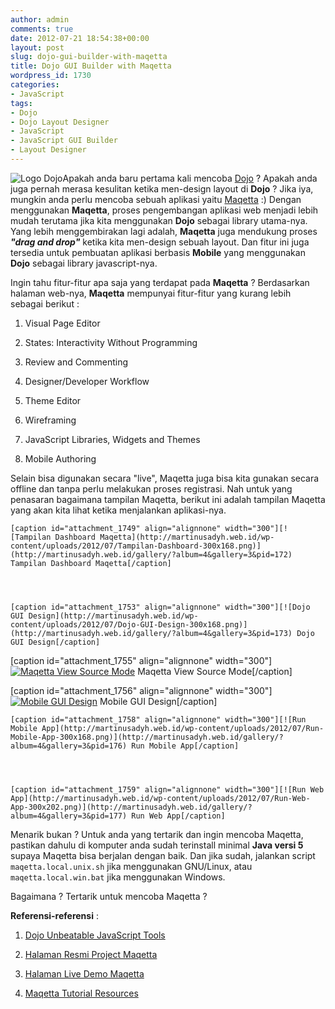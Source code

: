 ```yaml
---
author: admin
comments: true
date: 2012-07-21 18:54:38+00:00
layout: post
slug: dojo-gui-builder-with-maqetta
title: Dojo GUI Builder with Maqetta
wordpress_id: 1730
categories:
- JavaScript
tags:
- Dojo
- Dojo Layout Designer
- JavaScript
- JavaScript GUI Builder
- Layout Designer
---
```


![Logo Dojo](http://martinusadyh.web.id/wp-content/uploads/2012/07/logo-dojo.png)Apakah anda baru pertama kali mencoba [Dojo](http://dojotoolkit.org/) ? Apakah anda juga pernah merasa kesulitan ketika men-design layout di **Dojo** ? Jika iya, mungkin anda perlu mencoba sebuah aplikasi yaitu [Maqetta](http://maqetta.org/) :) Dengan menggunakan **Maqetta**, proses pengembangan aplikasi web menjadi lebih mudah terutama jika kita menggunakan **Dojo** sebagai library utama-nya. Yang lebih menggembirakan lagi adalah, **Maqetta** juga mendukung proses **_"drag and drop"_** ketika kita men-design sebuah layout. Dan fitur ini juga tersedia untuk pembuatan aplikasi berbasis **Mobile** yang menggunakan **Dojo** sebagai library javascript-nya.

Ingin tahu fitur-fitur apa saja yang terdapat pada **Maqetta** ? Berdasarkan halaman web-nya, **Maqetta** mempunyai fitur-fitur yang kurang lebih sebagai berikut :




  1. Visual Page Editor


  2. States: Interactivity Without Programming


  3. Review and Commenting


  4. Designer/Developer Workflow


  5. Theme Editor


  6. Wireframing


  7. JavaScript Libraries, Widgets and Themes


  8. Mobile Authoring


<!-- more -->
Selain bisa digunakan secara "live", Maqetta juga bisa kita gunakan secara offline dan tanpa perlu melakukan proses registrasi. Nah untuk yang penasaran bagaimana tampilan Maqetta, berikut ini adalah tampilan Maqetta yang akan kita lihat ketika menjalankan aplikasi-nya.






    

    [caption id="attachment_1749" align="alignnone" width="300"][![Tampilan Dashboard Maqetta](http://martinusadyh.web.id/wp-content/uploads/2012/07/Tampilan-Dashboard-300x168.png)](http://martinusadyh.web.id/gallery/?album=4&gallery=3&pid=172) Tampilan Dashboard Maqetta[/caption]
    

    

    [caption id="attachment_1753" align="alignnone" width="300"][![Dojo GUI Design](http://martinusadyh.web.id/wp-content/uploads/2012/07/Dojo-GUI-Design-300x168.png)](http://martinusadyh.web.id/gallery/?album=4&gallery=3&pid=173) Dojo GUI Design[/caption]
    





    

[caption id="attachment_1755" align="alignnone" width="300"][![Maqetta View Source Mode](http://martinusadyh.web.id/wp-content/uploads/2012/07/Maqetta-View-Source-Mode-300x168.png)](http://martinusadyh.web.id/gallery/?album=4&gallery=3&pid=174) Maqetta View Source Mode[/caption]
    

    

[caption id="attachment_1756" align="alignnone" width="300"][![Mobile GUI Design](http://martinusadyh.web.id/wp-content/uploads/2012/07/Mobile-GUI-Design-300x168.png)](http://martinusadyh.web.id/gallery/?album=4&gallery=3&pid=175) Mobile GUI Design[/caption]
    





	

	[caption id="attachment_1758" align="alignnone" width="300"][![Run Mobile App](http://martinusadyh.web.id/wp-content/uploads/2012/07/Run-Mobile-App-300x168.png)](http://martinusadyh.web.id/gallery/?album=4&gallery=3&pid=176) Run Mobile App[/caption]
	

	

	[caption id="attachment_1759" align="alignnone" width="300"][![Run Web App](http://martinusadyh.web.id/wp-content/uploads/2012/07/Run-Web-App-300x202.png)](http://martinusadyh.web.id/gallery/?album=4&gallery=3&pid=177) Run Web App[/caption]
	




Menarik bukan ? Untuk anda yang tertarik dan ingin mencoba Maqetta, pastikan dahulu di komputer anda sudah terinstall minimal **Java versi 5** supaya Maqetta bisa berjalan dengan baik. Dan jika sudah, jalankan script `maqetta.local.unix.sh` jika menggunakan GNU/Linux, atau `maqetta.local.win.bat` jika menggunakan Windows.

Bagaimana ? Tertarik untuk mencoba Maqetta ?

**Referensi-referensi** :




  1. [Dojo Unbeatable JavaScript Tools](http://dojotoolkit.org/)


  2. [Halaman Resmi Project Maqetta](http://maqetta.org/)


  3. [Halaman Live Demo Maqetta](http://maqetta.org:55556/maqetta/)


  4. [Maqetta Tutorial Resources](http://maqetta.org:55556/maqetta/app/docs/index.html#tutorials/tutorials)



